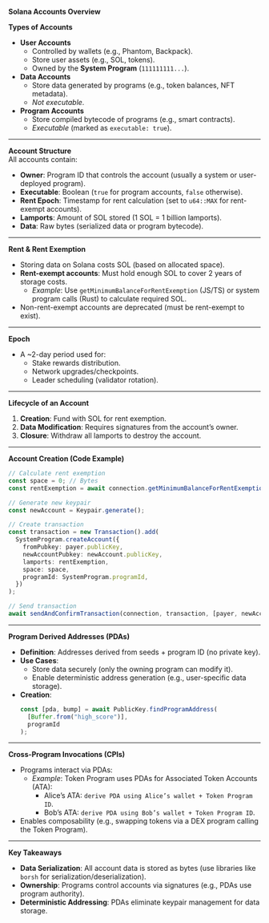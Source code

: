 **Solana Accounts Overview**  

**Types of Accounts**  
- **User Accounts**  
  - Controlled by wallets (e.g., Phantom, Backpack).  
  - Store user assets (e.g., SOL, tokens).  
  - Owned by the **System Program** (`111111111...`).  
- **Data Accounts**  
  - Store data generated by programs (e.g., token balances, NFT metadata).  
  - *Not executable*.  
- **Program Accounts**  
  - Store compiled bytecode of programs (e.g., smart contracts).  
  - *Executable* (marked as `executable: true`).  

---

**Account Structure**  
All accounts contain:  
- **Owner**: Program ID that controls the account (usually a system or user-deployed program).  
- **Executable**: Boolean (`true` for program accounts, `false` otherwise).  
- **Rent Epoch**: Timestamp for rent calculation (set to `u64::MAX` for rent-exempt accounts).  
- **Lamports**: Amount of SOL stored (1 SOL = 1 billion lamports).  
- **Data**: Raw bytes (serialized data or program bytecode).  

---

**Rent & Rent Exemption**  
- Storing data on Solana costs SOL (based on allocated space).  
- **Rent-exempt accounts**: Must hold enough SOL to cover 2 years of storage costs.  
  - *Example*: Use `getMinimumBalanceForRentExemption` (JS/TS) or system program calls (Rust) to calculate required SOL.  
- Non-rent-exempt accounts are deprecated (must be rent-exempt to exist).  

---

**Epoch**  
- A ~2-day period used for:  
  - Stake rewards distribution.  
  - Network upgrades/checkpoints.  
  - Leader scheduling (validator rotation).  

---

**Lifecycle of an Account**  
1. **Creation**: Fund with SOL for rent exemption.  
2. **Data Modification**: Requires signatures from the account’s owner.  
3. **Closure**: Withdraw all lamports to destroy the account.  

---

**Account Creation (Code Example)**  
```typescript  
// Calculate rent exemption  
const space = 0; // Bytes  
const rentExemption = await connection.getMinimumBalanceForRentExemption(space);  

// Generate new keypair  
const newAccount = Keypair.generate();  

// Create transaction  
const transaction = new Transaction().add(  
  SystemProgram.createAccount({  
    fromPubkey: payer.publicKey,  
    newAccountPubkey: newAccount.publicKey,  
    lamports: rentExemption,  
    space: space,  
    programId: SystemProgram.programId,  
  })  
);  

// Send transaction  
await sendAndConfirmTransaction(connection, transaction, [payer, newAccount]);  
```  

---

**Program Derived Addresses (PDAs)**  
- **Definition**: Addresses derived from seeds + program ID (no private key).  
- **Use Cases**:  
  - Store data securely (only the owning program can modify it).  
  - Enable deterministic address generation (e.g., user-specific data storage).  
- **Creation**:  
  ```typescript  
  const [pda, bump] = await PublicKey.findProgramAddress(  
    [Buffer.from("high_score")],  
    programId  
  );  
  ```  

---

**Cross-Program Invocations (CPIs)**  
- Programs interact via PDAs:  
  - *Example*: Token Program uses PDAs for Associated Token Accounts (ATA):  
    - Alice’s ATA: `derive PDA using Alice’s wallet + Token Program ID`.  
    - Bob’s ATA: `derive PDA using Bob’s wallet + Token Program ID`.  
- Enables composability (e.g., swapping tokens via a DEX program calling the Token Program).  

---

**Key Takeaways**  
- **Data Serialization**: All account data is stored as bytes (use libraries like `borsh` for serialization/deserialization).  
- **Ownership**: Programs control accounts via signatures (e.g., PDAs use program authority).  
- **Deterministic Addressing**: PDAs eliminate keypair management for data storage.